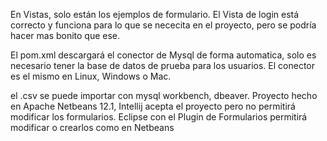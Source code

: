 En Vistas, solo están los ejemplos de formulario.
El Vista de login está correcto y funciona para lo que se nececita en el proyecto, pero se podría hacer mas bonito que ese.

El pom.xml descargará el conector de Mysql de forma automatica, solo es necesario tener la base de datos de prueba para los usuarios.
El conector es el mismo en Linux, Windows o Mac.

el .csv se puede importar con mysql workbench, dbeaver. 
Proyecto hecho en Apache Netbeans 12.1, Intellij acepta el proyecto pero no permitirá modificar los formularios.
Eclipse con el Plugin de Formularios permitirá modificar o crearlos como en Netbeans